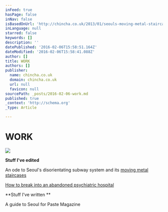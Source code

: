 ```yaml
---
inFeed: true
hasPage: false
inNav: false
isBasedOnUrl: 'http://chincha.co.uk/2013/01/seouls-moving-metal-staircases/'
inLanguage: null
starred: false
keywords: []
description: ''
datePublished: '2016-02-06T15:58:51.164Z'
dateModified: '2016-02-06T15:58:41.088Z'
author: []
title: WORK
authors: []
publisher:
  name: chincha.co.uk
  domain: chincha.co.uk
  url: null
  favicon: null
sourcePath: _posts/2016-02-06-work.md
published: true
_context: 'http://schema.org'
_type: Article

---
```

# WORK
![](https://s3-us-west-2.amazonaws.com/the-grid-img/p/209d35fa0515c789163094d56acbe6b624d90aec.jpg)

**Stuff I've edited**

An ode to Seoul's disorientating subway system and its [moving ][0][metal staircases][0]

[How to break into an abandoned psychiatric hospital][1]

**Stuff I've written **

A guide to Seoul for Paste Magazine

[0]: http://chincha.co.uk/2013/01/seouls-moving-metal-staircases/
[1]: http://chincha.co.uk/2013/06/breaking-into-a-haunted-mental-hospital-in-korea/